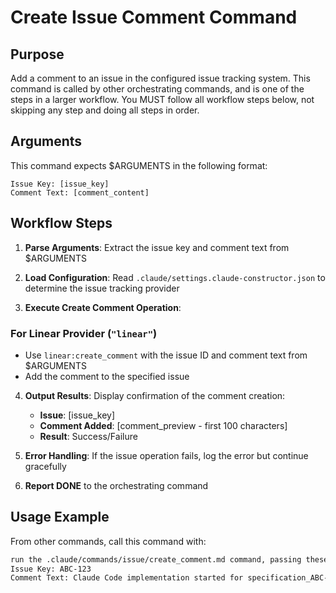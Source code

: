 # Create Issue Comment Command

## Purpose

Add a comment to an issue in the configured issue tracking system.
This command is called by other orchestrating commands, and is one of the steps in a larger workflow.
You MUST follow all workflow steps below, not skipping any step and doing all steps in order.

## Arguments

This command expects $ARGUMENTS in the following format:

```
Issue Key: [issue_key]
Comment Text: [comment_content]
```

## Workflow Steps

1. **Parse Arguments**: Extract the issue key and comment text from $ARGUMENTS

2. **Load Configuration**: Read `.claude/settings.claude-constructor.json` to determine the issue tracking provider

3. **Execute Create Comment Operation**:

### For Linear Provider (`"linear"`)
- Use `linear:create_comment` with the issue ID and comment text from $ARGUMENTS
- Add the comment to the specified issue

4. **Output Results**: Display confirmation of the comment creation:
   - **Issue**: [issue_key]
   - **Comment Added**: [comment_preview - first 100 characters]
   - **Result**: Success/Failure

5. **Error Handling**: If the issue operation fails, log the error but continue gracefully

6. **Report DONE** to the orchestrating command

## Usage Example

From other commands, call this command with:

```markdown
run the .claude/commands/issue/create_comment.md command, passing these arguments:
Issue Key: ABC-123
Comment Text: Claude Code implementation started for specification_ABC-123_20240101.md
```